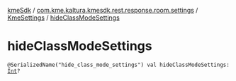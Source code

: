 [kmeSdk](../../index.md) / [com.kme.kaltura.kmesdk.rest.response.room.settings](../index.md) / [KmeSettings](index.md) / [hideClassModeSettings](./hide-class-mode-settings.md)

# hideClassModeSettings

`@SerializedName("hide_class_mode_settings") val hideClassModeSettings: `[`Int`](https://kotlinlang.org/api/latest/jvm/stdlib/kotlin/-int/index.html)`?`